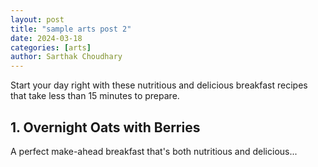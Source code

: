 ```yaml
---
layout: post
title: "sample arts post 2"
date: 2024-03-18
categories: [arts]
author: Sarthak Choudhary
---
```


Start your day right with these nutritious and delicious breakfast recipes that take less than 15 minutes to prepare.

## 1. Overnight Oats with Berries

A perfect make-ahead breakfast that's both nutritious and delicious...

